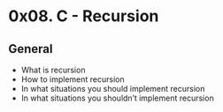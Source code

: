 # 0x08. C - Recursion

## General
* What is recursion
* How to implement recursion
* In what situations you should implement recursion
* In what situations you shouldn’t implement recursion